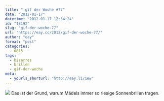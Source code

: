```yaml
---
title: ".gif der Woche #77"
date: "2012-01-17"
datetime: "2012-01-17 12:34:24"
id: "18192"
slug: "gif-der-woche-77"
url: "https://eay.cc/2012/gif-der-woche-77/"
author: "eay"
format: "post"
categories:
  - 0815
tags:
  - bizarres
  - brillen
  - gif-der-woche
meta:
  - yourls_shorturl: "http://eay.li/1ew"
---
```


![](https://eay.cc/uploads/2012/bigeyes.gif) Das ist der Grund, warum Mädels immer so riesige Sonnenbrillen tragen.
